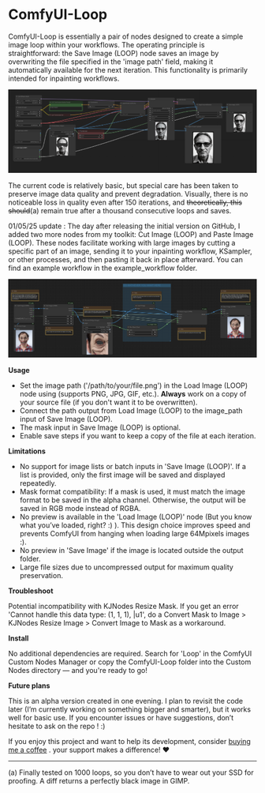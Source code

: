 # ComfyUI-Loop
ComfyUI-Loop is essentially a pair of nodes designed to create a simple image loop within your workflows. The operating principle is straightforward: the Save Image (LOOP) node saves an image by overwriting the file specified in the 'image path' field, making it automatically available for the next iteration. This functionality is primarily intended for inpainting workflows.

![alt text](https://github.com/Hullabalo/ComfyUI-Loop/blob/main/inpainting_loop.png?raw=true)

The current code is relatively basic, but special care has been taken to preserve image data quality and prevent degradation. Visually, there is no noticeable loss in quality even after 150 iterations, and ~~theoretically, this should~~(a) remain true after a thousand consecutive loops and saves.

01/05/25 update : The day after releasing the initial version on GitHub, I added two more nodes from my toolkit: Cut Image (LOOP) and Paste Image (LOOP). These nodes facilitate working with large images by cutting a specific part of an image, sending it to your inpainting workflow, KSampler, or other processes, and then pasting it back in place afterward. You can find an example workflow in the example_workflow folder.

![alt text](https://github.com/Hullabalo/ComfyUI-Loop/blob/main/cut_and_paste_example(no_workflow).png?raw=true)

**Usage**
- Set the image path ('/path/to/your/file.png') in the Load Image (LOOP) node using (supports PNG, JPG, GIF, etc.). **Always** work on a copy of your source file (if you don't want it to be overwritten).
- Connect the path output from Load Image (LOOP) to the image_path input of Save Image (LOOP).
- The mask input in Save Image (LOOP) is optional.
- Enable save steps if you want to keep a copy of the file at each iteration.

**Limitations**
- No support for image lists or batch inputs in 'Save Image (LOOP)'. If a list is provided, only the first image will be saved and displayed repeatedly.
- Mask format compatibility: If a mask is used, it must match the image format to be saved in the alpha channel. Otherwise, the output will be saved in RGB mode instead of RGBA.
- No preview is available in the 'Load Image (LOOP)' node (But you know what you’ve loaded, right? :) ). This design choice improves speed and prevents ComfyUI from hanging when loading large 64Mpixels images :).
- No preview in 'Save Image' if the image is located outside the output folder.
- Large file sizes due to uncompressed output for maximum quality preservation.

**Troubleshoot**

Potential incompatibility with KJNodes Resize Mask. If you get an error 'Cannot handle this data type: (1, 1, 1), |u1', do a Convert Mask to Image > KJNodes Resize Image > Convert Image to Mask as a workaround.

**Install**

No additional dependencies are required. Search for 'Loop' in the ComfyUI Custom Nodes Manager or copy the ComfyUI-Loop folder into the Custom Nodes directory — and you're ready to go!

**Future plans**

This is an alpha version created in one evening. I plan to revisit the code later (I’m currently working on something bigger and smarter), but it works well for basic use. If you encounter issues or have suggestions, don’t hesitate to ask on the repo ! :)

If you enjoy this project and want to help its development, consider [buying me a coffee](https://buymeacoffee.com/hullabaloo) . your support makes a difference! ♥️

---
(a) Finally tested on 1000 loops, so you don’t have to wear out your SSD for proofing. A diff returns a perfectly black image in GIMP.

